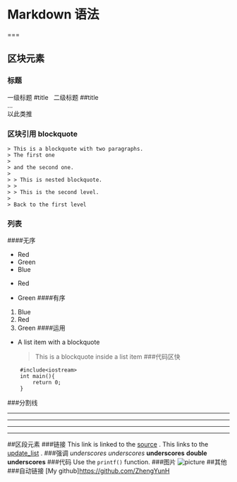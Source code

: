 # Markdown 语法
===
## 区块元素
### 标题
  一级标题 #title  
  二级标题 ##title  
  ...  
  以此类推  
### 区块引用 blockquote
    > This is a blockquote with two paragraphs.
    > The first one
    > 
    > and the second one.
    > 
    > > This is nested blockquote.
    > >
    > > This is the second level.
    > 
    > Back to the first level
### 列表
####无序
  * Red
  * Green
  * Blue
  + Red
  - Green
####有序
  1. Blue
  2. Red
  3. Green
####运用
*   A list item with a blockquote

    >This is a blockquote
    >inside a list item
###代码区快
```
    #include<iostream>
    int main(){
        return 0;
    }
```
###分割线
* * * 
***
*****
- - -
##区段元素
###链接
This link is linked to the [source](http://www.appinn.com/markdown/) .
This links to the [update_list](./update_list.md/) .
###强调
*underscores*
_underscores_
**underscores**
__double underscores__
###代码
Use the `printf()` function.
###图片
![picture](https://gss2.bdstatic.com/9fo3dSag_xI4khGkpoWK1HF6hhy/baike/c0%3Dbaike180%2C5%2C5%2C180%2C60/sign=d997317c11ce36d3b6098b625b9a51e2/00e93901213fb80ef9ceac7132d12f2eb938947d.jpg)
##其他
###自动链接
[My github]<https://github.com/ZhengYunH>
